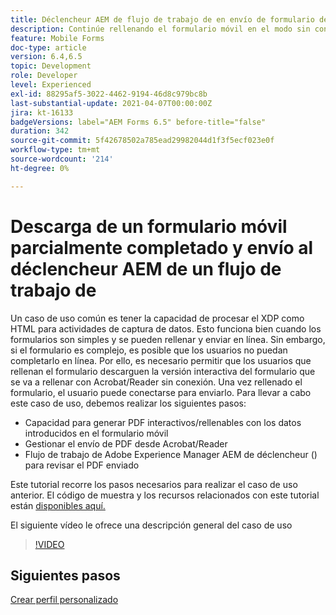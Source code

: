 ```yaml
---
title: Déclencheur AEM de flujo de trabajo de en envío de formulario de PDF
description: Continúe rellenando el formulario móvil en el modo sin conexión y envíe el formulario móvil al flujo de trabajo de déclencheur AEM de la
feature: Mobile Forms
doc-type: article
version: 6.4,6.5
topic: Development
role: Developer
level: Experienced
exl-id: 88295af5-3022-4462-9194-46d8c979bc8b
last-substantial-update: 2021-04-07T00:00:00Z
jira: kt-16133
badgeVersions: label="AEM Forms 6.5" before-title="false"
duration: 342
source-git-commit: 5f42678502a785ead29982044d1f3f5ecf023e0f
workflow-type: tm+mt
source-wordcount: '214'
ht-degree: 0%

---
```


# Descarga de un formulario móvil parcialmente completado y envío al déclencheur AEM de un flujo de trabajo de

Un caso de uso común es tener la capacidad de procesar el XDP como HTML para actividades de captura de datos. Esto funciona bien cuando los formularios son simples y se pueden rellenar y enviar en línea. Sin embargo, si el formulario es complejo, es posible que los usuarios no puedan completarlo en línea. Por ello, es necesario permitir que los usuarios que rellenan el formulario descarguen la versión interactiva del formulario que se va a rellenar con Acrobat/Reader sin conexión. Una vez rellenado el formulario, el usuario puede conectarse para enviarlo.
Para llevar a cabo este caso de uso, debemos realizar los siguientes pasos:

* Capacidad para generar PDF interactivos/rellenables con los datos introducidos en el formulario móvil
* Gestionar el envío de PDF desde Acrobat/Reader
* Flujo de trabajo de Adobe Experience Manager AEM de déclencheur () para revisar el PDF enviado

Este tutorial recorre los pasos necesarios para realizar el caso de uso anterior. El código de muestra y los recursos relacionados con este tutorial están [disponibles aquí.](./deploy-assets.md)

El siguiente vídeo le ofrece una descripción general del caso de uso

>[!VIDEO](https://video.tv.adobe.com/v/29677?quality=12&learn=on)

## Siguientes pasos

[Crear perfil personalizado](./custom-profile.md)